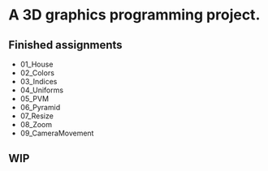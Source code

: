 # A 3D graphics programming project.

## Finished assignments

- 01_House
- 02_Colors
- 03_Indices
- 04_Uniforms
- 05_PVM
- 06_Pyramid
- 07_Resize
- 08_Zoom
- 09_CameraMovement

## WIP


